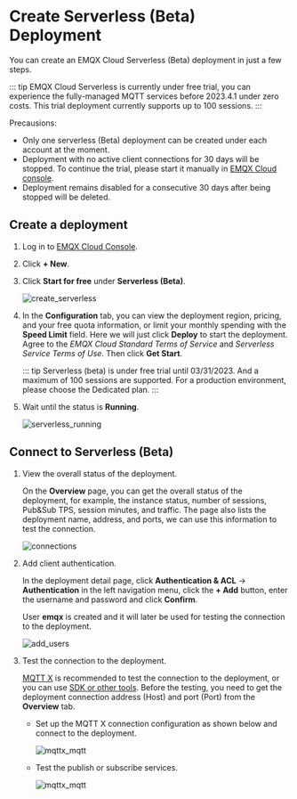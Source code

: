 # Create Serverless (Beta)  Deployment

You can create an EMQX Cloud Serverless (Beta) deployment in just a few steps. 

::: tip
EMQX Cloud Serverless is currently under free trial, you can experience the fully-managed MQTT services before 2023.4.1 under zero costs. This trial deployment currently supports up to 100 sessions. 
:::

Precausions:

* Only one serverless (Beta) deployment can be created under each account at the moment.
* Deployment with no active client connections for 30 days will be stopped. To continue the trial, please start it manually in [EMQX Cloud console](https://cloud.emqx.com/console/). 
* Deployment remains disabled for a consecutive 30 days after being stopped will be deleted.



## Create a deployment

1. Log in to [EMQX Cloud Console](https://cloud.emqx.com/console/). 


2. Click **+ New**.


3. Click **Start for free** under **Serverless (Beta)**.

   ![create_serverless](./_assets/create_serverless.png)

4. In the **Configuration** tab, you can view the deployment region, pricing, and your free quota information, or limit your monthly spending with the **Speed Limit** field. Here we will just click **Deploy** to start the deployment. Agree to the *EMQX Cloud Standard Terms of Service* and *Serverless Service Terms of Use*. Then click **Get Start**.

   ::: tip
   Serverless (beta) is under free trial until 03/31/2023. And a maximum of 100 sessions are supported. For a production environment, please choose the Dedicated plan.
   :::


5. Wait until the status is **Running**. 

   ![serverless_running](./_assets/create_serverless_status.png)

## Connect to Serverless (Beta)


1. View the overall status of the deployment. 

   On the **Overview** page, you can get the overall status of the deployment, for example, the instance status, number of sessions, Pub&Sub TPS, session minutes, and traffic. The page also lists the deployment name, address, and ports, we can use this information to test the connection. 

   ![connections](./_assets/serverless_overview.png)

2. Add client authentication. 

   In the deployment detail page, click **Authentication & ACL** -> **Authentication** in the left navigation menu, click the **+ Add** button, enter the username and password and click **Confirm**.

   User **emqx** is created and it will later be used for testing the connection to the deployment. 

   ![add_users](./_assets/serverless_auth.png)

3. Test the connection to the deployment. 

   [MQTT X](https://mqttx.app) is recommended to test the connection to the deployment, or you can use [SDK or other tools](../connect_to_deployments/overview.md). Before the testing, you need to get the deployment connection address (Host) and port (Port) from the **Overview** tab.

   * Set up the MQTT X connection configuration as shown below and connect to the deployment. 

     ![mqttx_mqtt](./_assets/mqttx_serverless.png)

   * Test the publish or subscribe services. 

     ![mqttx_mqtt](./_assets/mqttx_serverless_pub.png)
